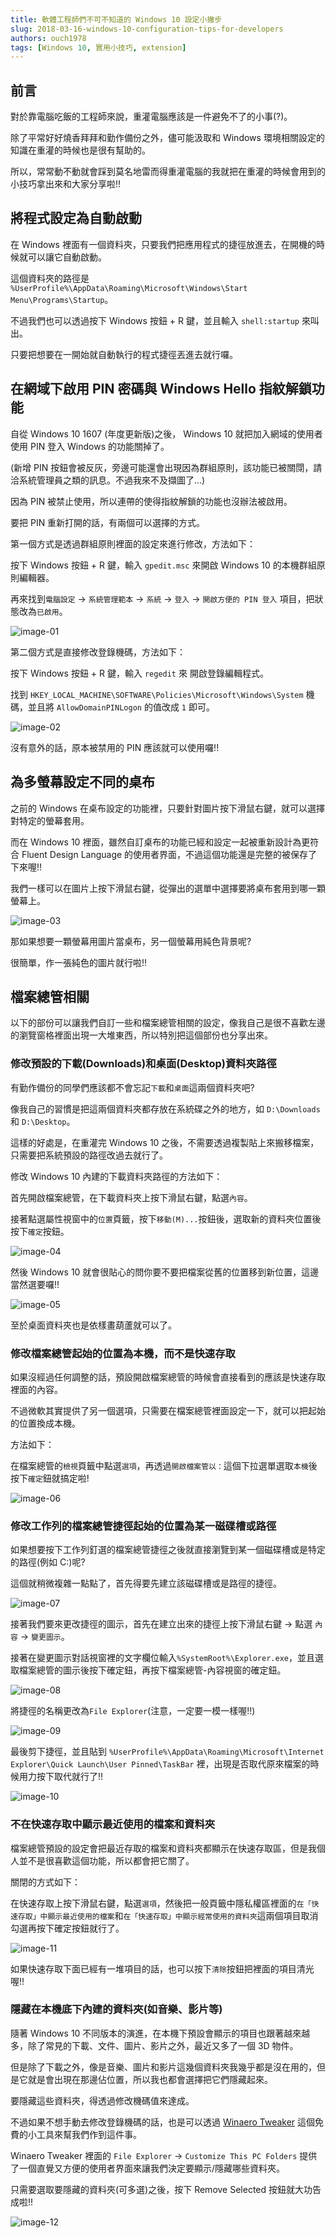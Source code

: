 ```yaml
---
title: 軟體工程師們不可不知道的 Windows 10 設定小撇步
slug: 2018-03-16-windows-10-configuration-tips-for-developers
authors: ouch1978
tags: [Windows 10, 實用小技巧, extension]
---
```


## 前言

對於靠電腦吃飯的工程師來說，重灌電腦應該是一件避免不了的小事(?)。

除了平常好好燒香拜拜和勤作備份之外，儘可能汲取和 Windows 環境相關設定的知識在重灌的時候也是很有幫助的。

所以，常常動不動就會踩到莫名地雷而得重灌電腦的我就把在重灌的時候會用到的小技巧拿出來和大家分享啦!!

<!--truncate-->

## 將程式設定為自動啟動

在 Windows 裡面有一個資料夾，只要我們把應用程式的捷徑放進去，在開機的時候就可以讓它自動啟動。

這個資料夾的路徑是 `%UserProfile%\AppData\Roaming\Microsoft\Windows\Start Menu\Programs\Startup`。

不過我們也可以透過按下 Windows 按鈕 + R 鍵，並且輸入 `shell:startup` 來叫出。

只要把想要在一開始就自動執行的程式捷徑丟進去就行囉。

## 在網域下啟用 PIN 密碼與 Windows Hello 指紋解鎖功能

自從 Windows 10 1607 (年度更新版)之後， Windows 10 就把加入網域的使用者使用 PIN 登入 Windows 的功能關掉了。

(新增 PIN 按鈕會被反灰，旁邊可能還會出現因為群組原則，該功能已被關閕，請洽系統管理員之類的訊息。不過我來不及擷圖了...)

因為 PIN 被禁止使用，所以連帶的使得指紋解鎖的功能也沒辦法被啟用。

要把 PIN 重新打開的話，有兩個可以選擇的方式。

第一個方式是透過群組原則裡面的設定來進行修改，方法如下：

按下 Windows 按鈕 + R 鍵，輸入 `gpedit.msc` 來開啟 Windows 10 的本機群組原則編輯器。

再來找到`電腦設定` -> `系統管理範本` -> `系統` -> `登入` -> `開啟方便的 PIN 登入` 項目，把狀態改為`已啟用`。

![image-01](01-enable-pin-with-group-policy-editor.png "透過本機群組原則編輯器啟用 PIN")

第二個方式是直接修改登錄機碼，方法如下：

按下 Windows 按鈕 + R 鍵，輸入 `regedit` 來 開啟登錄編輯程式。

找到 `HKEY_LOCAL_MACHINE\SOFTWARE\Policies\Microsoft\Windows\System` 機碼，並且將 `AllowDomainPINLogon` 的值改成 `1` 即可。

![image-02](02-enable-pin-with-registry-editor.png "透過修改登錄機碼啟用 PIN")

沒有意外的話，原本被禁用的 PIN 應該就可以使用囉!!

## 為多螢幕設定不同的桌布

之前的 Windows 在桌布設定的功能裡，只要針對圖片按下滑鼠右鍵，就可以選擇對特定的螢幕套用。

而在 Windows 10 裡面，雖然自訂桌布的功能已經和設定一起被重新設計為更符合 Fluent Design Language 的使用者界面，不過這個功能還是完整的被保存了下來喔!!

我們一樣可以在圖片上按下滑鼠右鍵，從彈出的選單中選擇要將桌布套用到哪一顆螢幕上。

![image-03](03-choose-which-monitor-to-be-applied-with-context-menu.png "透過右鍵選單選擇要套用桌布的螢幕")

那如果想要一顆螢幕用圖片當桌布，另一個螢幕用純色背景呢?

很簡單，作一張純色的圖片就行啦!!

## 檔案總管相關

以下的部份可以讓我們自訂一些和檔案總管相關的設定，像我自己是很不喜歡左邊的瀏覽窗格裡面出現一大堆東西，所以特別把這個部份也分享出來。

### 修改預設的下載(Downloads)和桌面(Desktop)資料夾路徑

有勤作備份的同學們應該都不會忘記`下載`和`桌面`這兩個資料夾吧?

像我自己的習慣是把這兩個資料夾都存放在系統碟之外的地方，如 `D:\Downloads` 和 `D:\Desktop`。

這樣的好處是，在重灌完 Windows 10 之後，不需要透過複製貼上來搬移檔案，只需要把系統預設的路徑改過去就行了。

修改 Windows 10 內建的下載資料夾路徑的方法如下：

首先開啟檔案總管，在下載資料夾上按下滑鼠右鍵，點選`內容`。

接著點選屬性視窗中的`位置`頁籤，按下`移動(M)...`按鈕後，選取新的資料夾位置後按下`確定`按鈕。

![image-04](04-modify-the-path-of-downloads-folder.png "修改下載資料夾的路徑")

然後 Windows 10 就會很貼心的問你要不要把檔案從舊的位置移到新位置，這邊當然選要囉!!

![image-05](05-confirm-if-move-files-or-not.png "移動資料夾對話視窗")

至於桌面資料夾也是依樣畫葫蘆就可以了。

### 修改檔案總管起始的位置為本機，而不是快速存取

如果沒經過任何調整的話，預設開啟檔案總管的時候會直接看到的應該是快速存取裡面的內容。

不過微軟其實提供了另一個選項，只需要在檔案總管裡面設定一下，就可以把起始的位置換成本機。

方法如下：

在檔案總管的`檢視`頁籤中點選`選項`，再透過`開啟檔案管以：`這個下拉選單選取`本機`後按下`確定`鈕就搞定啦!

![image-06](06-change-the-value-of-open-explorer-to.png "修改檔案總管起始的路徑為本機")

### 修改工作列的檔案總管捷徑起始的位置為某一磁碟槽或路徑

如果想要按下工作列釘選的檔案總管捷徑之後就直接瀏覽到某一個磁碟槽或是特定的路徑(例如 C:\)呢?

這個就稍微複雜一點點了，首先得要先建立該磁碟槽或是路徑的捷徑。

![image-07](07-create-a-shortcut-of-a-drive.png "建立磁碟的捷徑")

接著我們要來更改捷徑的圖示，首先在建立出來的捷徑上按下滑鼠右鍵 -> 點選 `內容` -> `變更圖示`。

接著在變更圖示對話視窗裡的文字欄位輸入`%SystemRoot%\Explorer.exe`，並且選取檔案總管的圖示後按下確定鈕，再按下檔案總管-內容視窗的確定鈕。

![image-08](08-change-the-icon-of-the-shortcut.png "更改捷徑的圖示為檔案總管的圖示")

將捷徑的名稱更改為`File Explorer`(注意，一定要一模一樣喔!!)

![image-09](09-rename-the-shortcut-to-file-explorer.png "將捷徑的名稱改為 File Explorer")

最後剪下捷徑，並且貼到 `%UserProfile%\AppData\Roaming\Microsoft\Internet Explorer\Quick Launch\User Pinned\TaskBar` 裡，出現是否取代原來檔案的時候用力按下取代就行了!!

![image-10](10-cut-and-paste-the-shortcut-to-user-pinned-taskbar-folder.png "將捷徑的名稱改為 File Explorer")

### 不在快速存取中顯示最近使用的檔案和資料夾

檔案總管預設的設定會把最近存取的檔案和資料夾都顯示在快速存取區，但是我個人並不是很喜歡這個功能，所以都會把它關了。

關閉的方式如下：

在快速存取上按下滑鼠右鍵，點選`選項`，然後把一般頁籤中隱私權區裡面的`在「快速存取」中顯示最近使用的檔案`和`在「快速存取」中顯示經常使用的資料夾`這兩個項目取消勾選再按下確定按鈕就行了。

![image-11](11-stop-adding-recent-used-files-and-folders-to-quick-access.png "停止把最近使用的檔案和資料夾加入快速存取")

如果快速存取下面已經有一堆項目的話，也可以按下`清除`按鈕把裡面的項目清光喔!!

### 隱藏在本機底下內建的資料夾(如音樂、影片等)

隨著 Windows 10 不同版本的演進，在本機下預設會顯示的項目也跟著越來越多，除了常見的下載、文件、圖片、影片之外，最近又多了一個 3D 物件。

但是除了下載之外，像是音樂、圖片和影片這幾個資料夾我幾乎都是沒在用的，但是它就是會出現在那邊佔位置，所以我也都會選擇把它們隱藏起來。

要隱藏這些資料夾，得透過修改機碼值來達成。

不過如果不想手動去修改登錄機碼的話，也是可以透過 [Winaero Tweaker][link-01] 這個免費的小工具來幫我們作到這件事。

[link-01]: https://winaero.com/request.php?1796 "下載 Winaero Tweaker"

Winaero Tweaker 裡面的 `File Explorer` -> `Customize This PC Folders` 提供了一個直覺又方便的使用者界面來讓我們決定要顯示/隱藏哪些資料夾。

只需要選取要隱藏的資料夾(可多選)之後，按下 Remove Selected 按鈕就大功告成啦!!

![image-12](12-use-winaero-tweaker-to-hide-folders-under-this-pc.png "透過 Winaero Tweaker 隱藏本機下面的資料夾")
